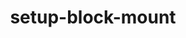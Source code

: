 <!-- 2024-07-19 -->

<h1 align="center">
  setup-block-mount
  <br>
  <sup><sub><sup><sup></sub>
</h1>
